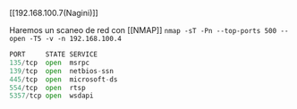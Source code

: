 [[192.168.100.7(Nagini)]]

Haremos un scaneo de red con [[NMAP]]
`nmap -sT -Pn --top-ports 500 --open -T5 -v -n 192.168.100.4`

```python
PORT     STATE SERVICE
135/tcp  open  msrpc
139/tcp  open  netbios-ssn
445/tcp  open  microsoft-ds
554/tcp  open  rtsp
5357/tcp open  wsdapi
```

